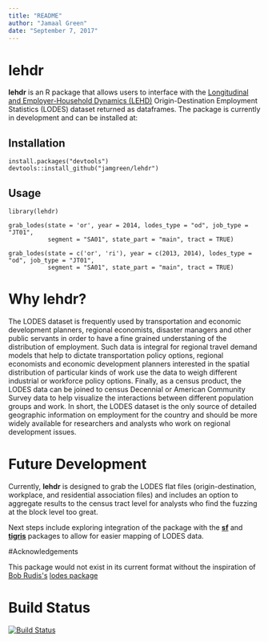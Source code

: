 ```yaml
---
title: "README"
author: "Jamaal Green"
date: "September 7, 2017"
---
```


# lehdr

**lehdr** is an R package that allows users to interface with the [Longitudinal and Employer-Household Dynamics (LEHD)](https://lehd.ces.census.gov/) Origin-Destination Employment Statistics (LODES) dataset returned as dataframes. The package is currently in development and can be installed at:

## Installation

```{r}
install.packages("devtools")
devtools::install_github("jamgreen/lehdr")
```

## Usage

```{r}
library(lehdr)

grab_lodes(state = 'or', year = 2014, lodes_type = "od", job_type = "JT01", 
           segment = "SA01", state_part = "main", tract = TRUE)
           
grab_lodes(state = c('or', 'ri'), year = c(2013, 2014), lodes_type = "od", job_type = "JT01", 
           segment = "SA01", state_part = "main", tract = TRUE)           
```

# Why lehdr?

The LODES dataset is frequently used by transportation and economic development planners, regional economists, disaster managers and other public servants in order to have a fine grained understaning of the distribution of employment. Such data is integral for regional travel demand models that help to dictate transportation policy options, regional economists and economic development planners interested in the spatial distribution of particular kinds of work use the data to weigh different industrial or workforce policy options. Finally, as a census product, the LODES data can be joined to census Decennial or American Community Survey data to help visualize the interactions between different population groups and work. In short, the LODES dataset is the only source of detailed geographic information on employment for the country and should be more widely available for researchers and analysts who work on regional development issues. 

# Future Development

Currently, **lehdr** is designed to grab the LODES flat files (origin-destination, workplace, and residential association files) and includes an option to aggregate results to the census tract level for analysts who find the fuzzing at the block level too great. 

Next steps include exploring integration of the package with the [**sf**](https://cran.r-project.org/web/packages/sf/index.html) and [**tigris**](https://cran.r-project.org/web/packages/tigris/index.html) packages to allow for easier mapping of LODES data. 

#Acknowledgements

This package would not exist in its current format without the inspiration of [Bob Rudis's](https://rud.is/b/) [lodes package](https://github.com/hrbrmstr/lodes)

# Build Status

[![Build Status](https://travis-ci.org/jamgreen/lehdr.svg?branch=master)](https://travis-ci.org/jamgreen/lehdr)